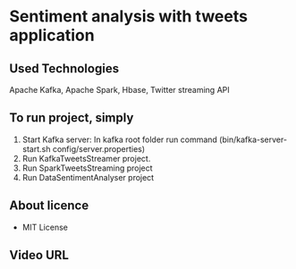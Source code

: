 # Sentiment analysis with tweets application

## Used Technologies

Apache Kafka, Apache Spark, Hbase, Twitter streaming API

## To run project, simply

1. Start Kafka server: In kafka root folder run command (bin/kafka-server-start.sh config/server.properties)
2. Run KafkaTweetsStreamer project.
3. Run SparkTweetsStreaming project
4. Run DataSentimentAnalyser project

## About licence
  - MIT License

## Video URL